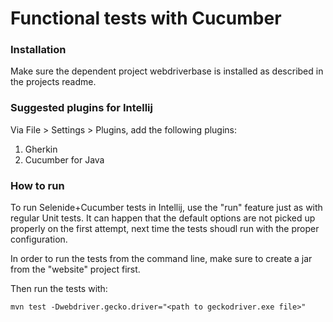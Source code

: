 Functional tests with Cucumber
========================


### Installation

Make sure the dependent project webdriverbase is installed as described in the projects readme.

### Suggested plugins for Intellij

Via File > Settings > Plugins, add the following plugins:
1. Gherkin
2. Cucumber for Java

### How to run

To run Selenide+Cucumber tests in Intellij, use the "run" feature just as with regular Unit tests. It can happen that the default options are not picked up properly on the first attempt, next time the tests shoudl run with the proper configuration.

In order to run the tests from the command line, make sure to create a jar from the "website" project first.

Then run the tests with:
```
mvn test -Dwebdriver.gecko.driver="<path to geckodriver.exe file>"
```

